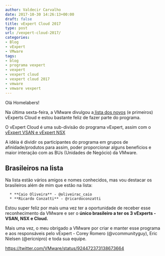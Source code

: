 ```yaml
---
author: Valdecir Carvalho
date: 2017-10-30 14:26:13+00:00
draft: false
title: vExpert Cloud 2017
type: post
url: /vexpert-cloud-2017/
categories:
- Blog
- vExpert
- VMware
tags:
- blog
- programa vexpert
- vexpert
- vexpert cloud
- vexpert cloud 2017
- vmware
- vmware vexpert
---
```


Olá Homelabers!

Na última sexta-feira, a VMware divulgou a[ lista dos novos](https://blogs.vmware.com/vmtn/2017/10/vexpert-cloud-2017-award-announcement.html) (e primeiros) vExperts Cloud e estou bastante feliz de fazer parte do programa.

O vExpert Cloud é uma sub-divisão do programa vExpert, assim com o [vExpert VSAN e vExpert NSX](http://homelaber.com.br/eu-sou-vexpert-nxs-e-vexpert-vsan/)

A idéia é dividir os participantes do programa em grupos de afinidade/produtos para assim, poder proporcionar alguns benefícios e maior interação com as BUs (Unidades de Negócio) da VMware.



## Brasileiros na lista



Na lista estão vários amigos e nomes conhecidos, mas vou destacar os brasileiros além de mim que estão na lista:




      * **Caio Oliveira** - @oliveirac_caio
      * **Ricardo Conzatti** - @ricardoconzatti


Estou super feliz por mais uma vez ter a oportunidade de receber esse reconhecimento da VMware e ser o **único brasileiro a ter os 3 vExperts - VSAN, NSX e Cloud.**

Mais uma vez, o meu obrigado a VMware por criar e manter esse programa e aos responsáveis pelo vExpert - Corey Romero (@vcommunityguy), Eric Nielsen (@ericnipro) e toda sua equipe.

https://twitter.com/VMware/status/924472373138673664
